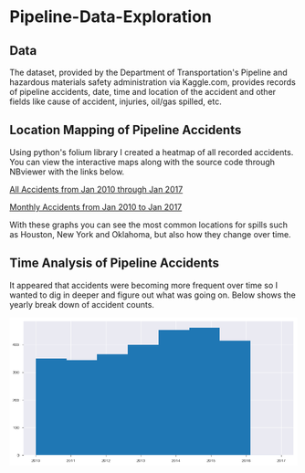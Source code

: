 # Pipeline-Data-Exploration


## Data

The dataset, provided by the Department of Transportation's Pipeline and hazardous materials safety administration via Kaggle.com, provides records of pipeline accidents, date, time and location of the accident and other fields like cause of accident, injuries, oil/gas spilled, etc.

## Location Mapping of Pipeline Accidents

Using python's folium library I created a heatmap of all recorded accidents. You can view the interactive maps along with the source code through NBviewer with the links below.

[All Accidents from Jan 2010 through Jan  2017](http://nbviewer.jupyter.org/github/cstaff18/Pipeline-Data-Exploration/blob/master/src/TotalAccidentsMap.ipynb)

[Monthly Accidents from Jan 2010 to Jan 2017](http://nbviewer.jupyter.org/github/cstaff18/Pipeline-Data-Exploration/blob/master/src/MonthlyAccidentsMap.ipynb)

With these graphs you can see the most common locations for spills such as Houston, New York and Oklahoma, but also how they change over time.

## Time Analysis of Pipeline Accidents

It appeared that accidents were becoming more frequent over time so I wanted to dig in deeper and figure out what was going on. Below shows the yearly break down of accident counts.

![Yearly Accident Count](https://github.com/cstaff18/Pipeline-Data-Exploration/blob/master/images/AccidentsByYear.png "Accidents By Year")
